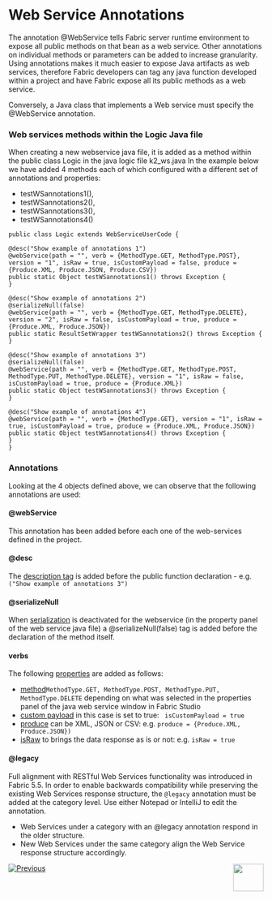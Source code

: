 # Web Service Annotations

The annotation @WebService tells Fabric server runtime environment to expose all public methods on that bean as a web service. 
Other annotations on individual methods or parameters can be added to increase granularity. 
Using annotations makes it much easier to expose Java artifacts as web services, therefore Fabric developers can tag any java function developed within a project and have Fabric expose all its public methods as a web service.

Conversely, a Java class that implements a Web service must specify the @WebService annotation.


### Web services methods within the Logic Java file

When creating a new webservice java file, it is added as a method within the public class Logic in the java logic file k2_ws.java 
In the example below we have added 4 methods each of which configured with a different set of annotations and properties: 
- testWSannotations1(), 
- testWSannotations2(),
- testWSannotations3(),
- testWSannotations4()
  
```
public class Logic extends WebServiceUserCode {

@desc("Show example of annotations 1")
@webService(path = "", verb = {MethodType.GET, MethodType.POST}, version = "1", isRaw = true, isCustomPayload = false, produce = {Produce.XML, Produce.JSON, Produce.CSV})
public static Object testWSannotations1() throws Exception {		
}

@desc("Show example of annotations 2")
@serializeNull(false)	
@webService(path = "", verb = {MethodType.GET, MethodType.DELETE}, version = "2", isRaw = false, isCustomPayload = true, produce = {Produce.XML, Produce.JSON})
public static ResultSetWrapper testWSannotations2() throws Exception {
}

@desc("Show example of annotations 3")
@serializeNull(false)	
@webService(path = "", verb = {MethodType.GET, MethodType.POST, MethodType.PUT, MethodType.DELETE}, version = "1", isRaw = false, isCustomPayload = true, produce = {Produce.XML})
public static Object testWSannotations3() throws Exception {
}

@desc("Show example of annotations 4")
@webService(path = "", verb = {MethodType.GET}, version = "1", isRaw = true, isCustomPayload = true, produce = {Produce.XML, Produce.JSON})
public static Object testWSannotations4() throws Exception {			
}
}

```

### Annotations
Looking at the 4 objects defined above, we can observe that the following annotations are used:

#### @webService
This annotation has been added before each one of the web-services defined in the project. 

#### @desc
The [description tag](/articles/15_web_services_and_graphit/02_web_services_properties.md#description) is added before the public function declaration - e.g.
```("Show example of annotations 3")``` 

#### @serializeNull
When [serialization](/articles/15_web_services_and_graphit/02_web_services_properties.md#serialize-null) is deactivated for the webservice (in the property panel of the web service java file) a @serializeNull(false) tag is added before the declaration of the method itself.

#### verbs 
The following [properties](/articles/15_web_services_and_graphit/02_web_services_properties.md#verb) are added as follows:

- [method](/articles/15_web_services_and_graphit/02_web_services_properties.md#verb)```MethodType.GET, MethodType.POST, MethodType.PUT, MethodType.DELETE``` depending on what was selected in the properties panel of the java web service window in Fabric Studio
- [custom payload](/articles/15_web_services_and_graphit/02_web_services_properties.md#custom-payload) in this case is set to true: ``` isCustomPayload = true``` 
- [produce](/articles/15_web_services_and_graphit/02_web_services_properties.md#produce) can be XML, JSON or CSV: e.g. ```produce = {Produce.XML, Produce.JSON})```
- [isRaw](/articles/15_web_services_and_graphit/02_web_services_properties.md#is-raw) to brings the data response as is or not: e.g. ```isRaw = true```

#### @legacy
Full alignment with RESTful Web Services functionality was introduced in Fabric 5.5.
In order to enable backwards compatibility while preserving the existing Web Services response structure, the ```@legacy``` annotation must be added at the category level. 
Use either Notepad or IntelliJ to edit the annotation. 
 * Web Services under a category with an @legacy annotation respond in the older structure. 
 * New Web Services under the same category align the Web Service response structure accordingly.



[![Previous](/articles/images/Previous.png)](/articles/15_web_services_and_graphit/09_swagger.md)[<img align="right" width="60" height="54" src="/articles/images/Next.png">](/articles/15_web_services_and_graphit/11_response_codes.md)



